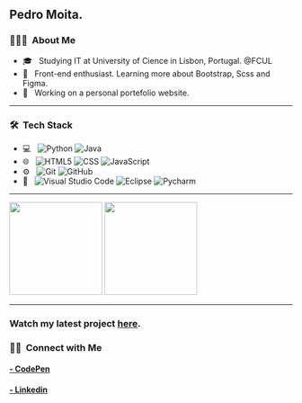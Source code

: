 <h2> Pedro Moita.</h2>

<h3> 👨🏻‍💻 &nbsp;About Me </h3>

- 🎓 &nbsp; Studying IT at University of Cience in Lisbon, Portugal. @FCUL
- 🌱 &nbsp; Front-end enthusiast. Learning more about Bootstrap, Scss and Figma. 
- 💼 &nbsp; Working on a personal portefolio website.

<hr>

<h3> 🛠 &nbsp;Tech Stack</h3>

- 💻 &nbsp;
  ![Python](https://img.shields.io/badge/-Python-333333?style=flat&logo=python)
  ![Java](https://img.shields.io/badge/-Java-333333?style=flat&logo=Java&logoColor=007396)
- 🌐 &nbsp;
  ![HTML5](https://img.shields.io/badge/-HTML5-333333?style=flat&logo=HTML5)
  ![CSS](https://img.shields.io/badge/-CSS-333333?style=flat&logo=CSS3&logoColor=1572B6)
  ![JavaScript](https://img.shields.io/badge/-JavaScript-333333?style=flat&logo=javascript)
- ⚙️ &nbsp;
  ![Git](https://img.shields.io/badge/-Git-333333?style=flat&logo=git)
  ![GitHub](https://img.shields.io/badge/-GitHub-333333?style=flat&logo=github)
- 🔧 &nbsp;
  ![Visual Studio Code](https://img.shields.io/badge/-Visual%20Studio%20Code-333333?style=flat&logo=visual-studio-code&logoColor=007ACC)
  ![Eclipse](https://img.shields.io/badge/-Eclipse-333333?style=flat&logo=eclipse-ide&logoColor=2C2255)
  ![Pycharm](https://img.shields.io/badge/-Pycharm-333333?style=flat&logo=eclipse-ide&logoColor=C0FF02)
  
<hr>
<div>
  <img height="165em" src="https://github-readme-stats.vercel.app/api?username=pedrocmoita&show_icons=true&theme=radical&include_all_commits=true&count_private=true" />
  <img height="165em" src="https://github-readme-stats.vercel.app/api/top-langs/?username=pedrocmoita&layout=compact&langs_count=16&theme=radical" />
</div>
<hr>

<h3>Watch my latest project <a href="https://pmoita.w3spaces.com">here</a>.


<h3> 🤝🏻 &nbsp;Connect with Me </h3>

<p>
  <h4><a href="https://codepen.io/pedrocmoita"> - CodePen</a></h4>
  <h4><a href="https://www.linkedin.com/in/pedro-moita-33a45222b/"> - Linkedin</a></h4>
</p>
